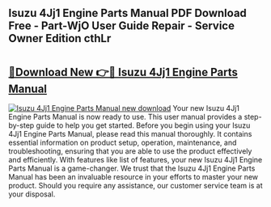## Isuzu 4Jj1 Engine Parts Manual PDF Download Free - Part-WjO User Guide Repair - Service Owner Edition cthLr

# <h2><a href="http://bc29640.oget.top/?id=Isuzu+4Jj1+Engine+Parts+Manual">🔗Download New 👉🔴 Isuzu 4Jj1 Engine Parts Manual</a></h2>

[![Isuzu 4Jj1 Engine Parts Manual new download](https://i.imgur.com/5g1atiW.png)](http://bc29640.oget.top/?id=Isuzu+4Jj1+Engine+Parts+Manual)
Your new Isuzu 4Jj1 Engine Parts Manual is now ready to use. This user manual provides a step-by-step guide to help you get started. Before you begin using your Isuzu 4Jj1 Engine Parts Manual, please read this manual thoroughly. It contains essential information on product setup, operation, maintenance, and troubleshooting, ensuring that you are able to use the product effectively and efficiently. With features like list of features, your new Isuzu 4Jj1 Engine Parts Manual is a game-changer. We trust that the Isuzu 4Jj1 Engine Parts Manual has been an invaluable resource in your efforts to master your new product. Should you require any assistance, our customer service team is at your disposal.
